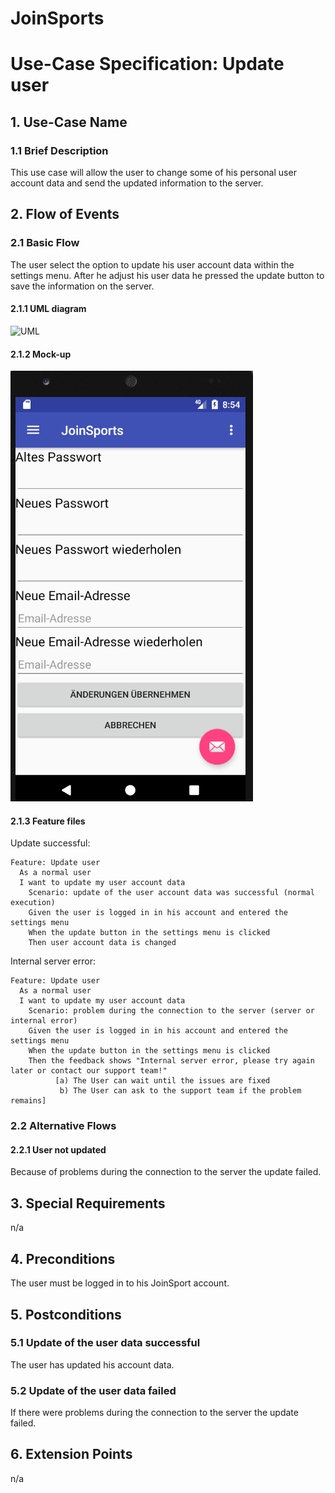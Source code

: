 # JoinSports
# Use-Case Specification: Update user

## 1. Use-Case Name
### 1.1 Brief Description
This use case will allow the user to change some of his personal user account data and send the updated information to the server.

## 2. Flow of Events
### 2.1 Basic Flow 
The user select the option to update his user account data within the settings menu. 
After he adjust his user data he pressed the update button to save the information on the server. 

#### 2.1.1 UML diagram
![UML]

#### 2.1.2 Mock-up 
![Mock]

#### 2.1.3 Feature files
<!-- ![Feature] -->

Update successful:
```cucumber
Feature: Update user
  As a normal user
  I want to update my user account data
 	Scenario: update of the user account data was successful (normal execution)
    Given the user is logged in in his account and entered the settings menu
    When the update button in the settings menu is clicked
    Then user account data is changed
```

Internal server error:
```cucumber
Feature: Update user
  As a normal user
  I want to update my user account data
 	Scenario: problem during the connection to the server (server or internal error)
    Given the user is logged in in his account and entered the settings menu
    When the update button in the settings menu is clicked
    Then the feedback shows "Internal server error, please try again later or contact our support team!"
          [a) The User can wait until the issues are fixed
           b) The User can ask to the support team if the problem remains]
```

### 2.2 Alternative Flows
#### 2.2.1 User not updated 
Because of problems during the connection to the server the update failed.

## 3. Special Requirements
n/a

## 4. Preconditions
The user must be logged in to his JoinSport account.

## 5. Postconditions
### 5.1 Update of the user data successful
The user has updated his account data.

### 5.2	Update of the user data failed
If there were problems during the connection to the server the update failed.

## 6. Extension Points
n/a

<!-- picture links -->
[UML]: ? "UML Diagram"
[Mock]: https://github.com/JoinSports/Documentation/blob/master/Mockups/Update%20User.png "Mock-Up"
<!-- [Feature]:  "Feature file" -->
